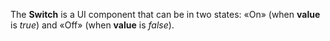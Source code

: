 The **Switch** is&nbsp;a&nbsp;UI component that can be&nbsp;in&nbsp;two states: &laquo;On&raquo; (when **value** is _true_) and &laquo;Off&raquo; (when **value** is _false_).